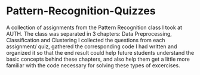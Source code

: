 # Pattern-Recognition-Quizzes

A collection of assignments from the Pattern Recognition class I took at AUTH.
The class was separated in 3 chapters: Data Preprocessing, Classification and Clustering
I collected the questions from each assignment/ quiz, gathered the corresponding code I had written and organized it so that the end result could help future
students understand the basic concepts behind these chapters, and also help them get a little more familiar with the code necessary for solving these types of excercises.  
